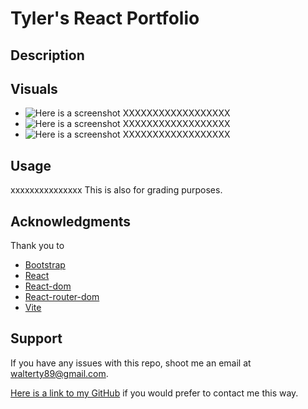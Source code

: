 # Tyler's React Portfolio

## Description


## Visuals
* ![Here is a screenshot](xxxxxxxxxx) XXXXXXXXXXXXXXXXXX
* ![Here is a screenshot](xxxxxxxxxx) XXXXXXXXXXXXXXXXXX
* ![Here is a screenshot](xxxxxxxxxx) XXXXXXXXXXXXXXXXXX

## Usage
xxxxxxxxxxxxxxx This is also for grading purposes.

## Acknowledgments
Thank you to 
* [Bootstrap](https://getbootstrap.com/docs/5.3/getting-started/introduction/)
* [React](https://react.dev/)
* [React-dom](https://www.npmjs.com/package/react-dom)
* [React-router-dom](https://www.npmjs.com/package/react-router-dom)
* [Vite](https://vitejs.dev/)


## Support
If you have any issues with this repo, shoot me an email at walterty89@gmail.com. 

[Here is a link to my GitHub](https://github.com/TyWalter) if you would prefer to contact me this way.


